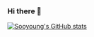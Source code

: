 ### Hi there 👋
<!--
**jeonso0907/jeonso0907** is a ✨ _special_ ✨ repository because its `README.md` (this file) appears on your GitHub profile.
Here are some ideas to get you started:
- 🔭 I'm currently working on ...
- 🌱 I'm currently learning ...
- 👯 I'm looking to collaborate on ...
- 🤔 I'm looking for help with ...
- 💬 Ask me about ...
- 📫 How to reach me: ...
- 😄 Pronouns: ...
- ⚡ Fun fact: ...
-->
[![Sooyoung's GitHub stats](https://github-readme-stats.vercel.app/api?username=jeonso0907)](https://github.com/anuraghazra/github-readme-stats)
